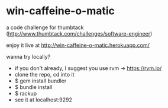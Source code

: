 win-caffeine-o-matic
====================

a code challenge for thumbtack (http://www.thumbtack.com/challenges/software-engineer)

enjoy it live at http://win-caffeine-o-matic.herokuapp.com/

wanna try locally? 

- if you don't already, I suggest you use rvm -> https://rvm.io/
- clone the repo, cd into it
- $ gem install bundler
- $ bundle install
- $ rackup 
- see it at localhost:9292
